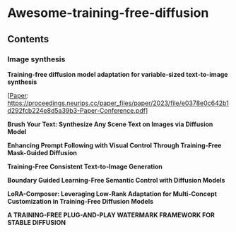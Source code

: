 # Awesome-training-free-diffusion

## Contents

### Image synthesis

**Training-free diffusion model adaptation for variable-sized text-to-image synthesis**

[[Paper]: https://proceedings.neurips.cc/paper_files/paper/2023/file/e0378e0c642b1d292fcb224e8d5a39b3-Paper-Conference.pdf]

**Brush Your Text: Synthesize Any Scene Text on Images via Diffusion Model** 

[Github:]: https://github.com/ecnuljzhang/brush-your-text
[Paper]: https://ojs.aaai.org/index.php/AAAI/article/view/28550/29069

**Enhancing Prompt Following with Visual Control Through Training-Free Mask-Guided Diffusion**

[Paper]: https://arxiv.org/pdf/2404.14768

**Training-Free Consistent Text-to-Image Generation**

[Github]: https://consistory-paper.github.io/
[Paper]: https://arxiv.org/abs/2402.03286

**Boundary Guided Learning-Free Semantic Control with Diffusion Models**

[Github]: https://l-yezhu.github.io/BoundaryDiffusion/
[Paper]: https://proceedings.neurips.cc/paper_files/paper/2023/file/f737da5ea0e122870fad209509f87d5b-Paper-Conference.pdf

**LoRA-Composer: Leveraging Low-Rank Adaptation for Multi-Concept Customization in Training-Free Diffusion Models** 

[Github]: https://github.com/Young98CN/LoRA_Composer
[Paper]: https://arxiv.org/pdf/2403.11627

**A TRAINING-FREE PLUG-AND-PLAY WATERMARK FRAMEWORK FOR STABLE DIFFUSION**

[Paper]: https://arxiv.org/pdf/2404.05607

